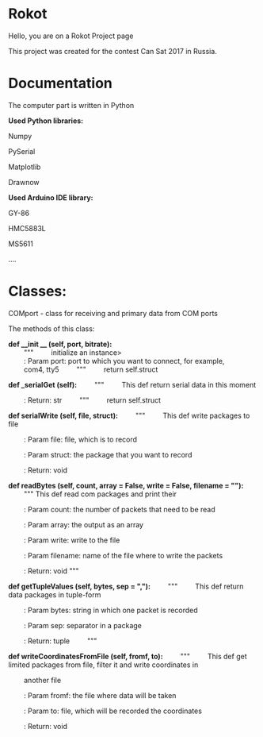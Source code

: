 <h1>Rokot</h1>

Hello, you are on a Rokot Project page

This project was created for the contest Can Sat 2017 in Russia.

<h1>Documentation</h1>

The computer part is written in Python

<b>Used Python libraries:</b>

Numpy

PySerial

Matplotlib

Drawnow

<b>Used Arduino IDE library:</b>

GY-86

HMC5883L

MS5611

....

<h1>Classes:</h1>

COMport - class for receiving and primary data from COM ports

The methods of this class:

<b>def __init __ (self, port, bitrate):</b><br>
        """
        initialize an instance><br>
        : Param port: port to which you want to connect, for example, <br>
        com4, tty5
        """
        return self.struct
        
<b>def _serialGet (self):</b>
        """
        This def return serial data in this moment
        
        : Return: str
        """
        return self.struct

<b>def serialWrite (self, file, struct):</b>
        """
        This def write packages to file
        
        : Param file: file, which is to record
        
        : Param struct: the package that you want to record
        
        : Return: void
        
        
<b>def readBytes (self, count, array = False, write = False, filename = ""):</b>
        """
        This def read com packages and print their
        
        : Param count: the number of packets that need to be read
        
        : Param array: the output as an array
        
        : Param write: write to the file
        
        : Param filename: name of the file where to write the packets
        
        : Return: void
        """
        
<b>def getTupleValues (self, bytes, sep = ","):</b>
        """
        This def return data packages in tuple-form
        
        : Param bytes: string in which one packet is recorded
        
        : Param sep: separator in a package
        
        : Return: tuple
        """
        
<b>def writeCoordinatesFromFile (self, fromf, to):</b>
        """
        This def get limited packages from file, filter it and write coordinates in
        
        another file
        
        : Param fromf: the file where data will be taken
        
        : Param to: file, which will be recorded the coordinates
        
        : Return: void
